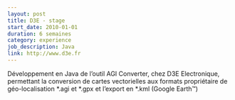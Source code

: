 ```yaml
---
layout: post
title: D3E - stage
start_date: 2010-01-01
duration: 6 semaines
category: experience
job_description: Java
link: http://www.d3e.fr
---
```


Développement en Java de l’outil AGI Converter, chez D3E Electronique, permettant la conversion de cartes vectorielles aux formats propriétaire de géo-localisation *.agi et *.gpx et l’export en *.kml (Google Earth™)
